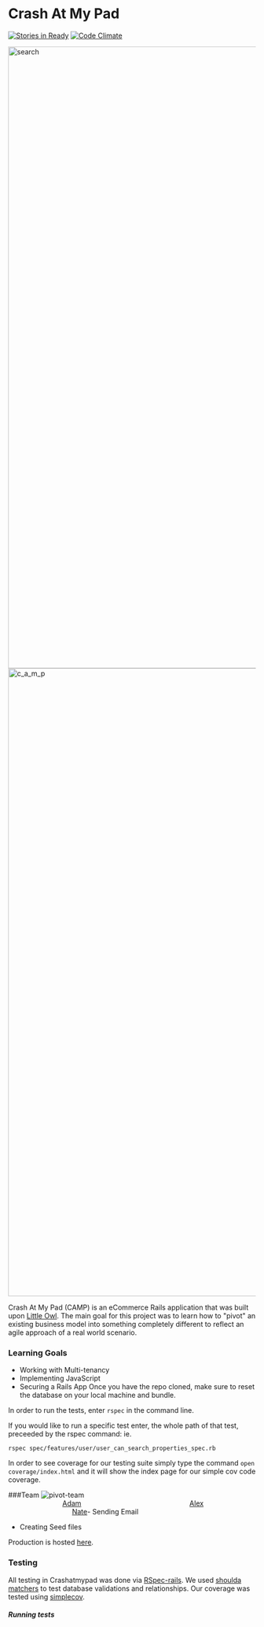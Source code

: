 # Crash At My Pad
[![Stories in Ready](https://badge.waffle.io/adamhundley/the_pivot.svg?label=ready&title=Ready)](http://waffle.io/adamhundley/the_pivot)
[![Code Climate](https://codeclimate.com/github/adamhundley/the_pivot/badges/gpa.svg)](https://codeclimate.com/github/adamhundley/the_pivot)

<img width="1263" alt="search" src="https://cloud.githubusercontent.com/assets/8459012/15270515/ccce3a58-19df-11e6-897b-2a4f505c3c8d.png">
<img width="1276" alt="c_a_m_p" src="https://cloud.githubusercontent.com/assets/8459012/15270516/cf2bab14-19df-11e6-9682-54b3bc942e0d.png">

Crash At My Pad (CAMP) is an eCommerce Rails application that was built upon [Little Owl](https://github.com/weilandia/little_owl). The main goal for this project was to learn how to "pivot" an existing business model into something completely different to reflect an agile approach of a real world scenario.

### Learning Goals
- Working with Multi-tenancy
- Implementing JavaScript
- Securing a Rails App
Once you have the repo cloned, make sure to reset the database on your local machine and bundle.

In order to run the tests, enter `rspec` in the command line.

If you would like to run a specific test enter, the whole path of that test, preceeded by the rspec command: ie. 

```
rspec spec/features/user/user_can_search_properties_spec.rb
```

In order to see coverage for our testing suite simply type the command `open coverage/index.html` and it will show the index page for our simple cov code coverage.

###Team
![pivot-team](https://cloud.githubusercontent.com/assets/8459012/15270392/e55f6942-19db-11e6-832e-b972c65205aa.png)
&nbsp;&nbsp;&nbsp;&nbsp;&nbsp;&nbsp;&nbsp;&nbsp;&nbsp;&nbsp;&nbsp;&nbsp;&nbsp;&nbsp;&nbsp;&nbsp;&nbsp;&nbsp;&nbsp;&nbsp;&nbsp;&nbsp;&nbsp;&nbsp;&nbsp;&nbsp;&nbsp;&nbsp;[Adam](https://github.com/adamhundley)&nbsp;&nbsp;&nbsp;&nbsp;&nbsp;&nbsp;&nbsp;&nbsp;&nbsp;&nbsp;&nbsp;&nbsp;&nbsp;&nbsp;&nbsp;&nbsp;&nbsp;&nbsp;&nbsp;&nbsp;&nbsp;&nbsp;&nbsp;&nbsp;&nbsp;&nbsp;&nbsp;&nbsp;&nbsp;&nbsp;&nbsp;&nbsp;&nbsp;&nbsp;&nbsp;&nbsp;&nbsp;&nbsp;&nbsp;&nbsp;&nbsp;&nbsp;&nbsp;&nbsp;&nbsp;&nbsp;&nbsp;&nbsp;&nbsp;&nbsp;&nbsp;&nbsp;&nbsp;&nbsp;&nbsp;&nbsp;[Alex](https://github.com/Salvi6God)&nbsp;&nbsp;&nbsp;&nbsp;&nbsp;&nbsp;&nbsp;&nbsp;&nbsp;&nbsp;&nbsp;&nbsp;&nbsp;&nbsp;&nbsp;&nbsp;&nbsp;&nbsp;&nbsp;&nbsp;&nbsp;&nbsp;&nbsp;&nbsp;&nbsp;&nbsp;&nbsp;&nbsp;&nbsp;&nbsp;&nbsp;&nbsp;&nbsp;&nbsp;&nbsp;&nbsp;&nbsp;&nbsp;&nbsp;&nbsp;&nbsp;&nbsp;&nbsp;&nbsp;&nbsp;&nbsp;&nbsp;&nbsp;&nbsp;&nbsp;&nbsp;&nbsp;&nbsp;&nbsp;&nbsp;&nbsp;&nbsp;&nbsp;&nbsp;&nbsp;[Nate](https://github.com/natevenn)- Sending Email
- Creating Seed files

Production is hosted [here](http://crashatmypad.herokuapp.com/).

### Testing
All testing in Crashatmypad was done via [RSpec-rails](https://github.com/rspec/rspec-rails).  We used [shoulda matchers](https://github.com/thoughtbot/shoulda-matchers) to test database validations and relationships.  Our coverage was tested using [simplecov](https://github.com/colszowka/simplecov).
##### Running tests











